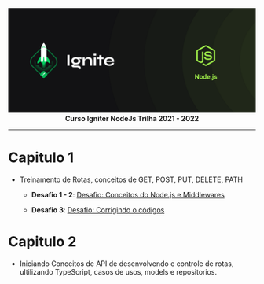 <img src="./img/cover-node.js.png" alt="Trilha Ignite">

<div align="center">
<text><strong>Curso Igniter NodeJs Trilha 2021 - 2022</strong><text>
</div>

---

# Capitulo 1

- Treinamento de Rotas, conceitos de GET, POST, PUT, DELETE, PATH

  - **Desafio 1 - 2**: <a href="https://github.com/marcosfillipe/nodejsdesafio1">Desafio: Conceitos do Node.js e Middlewares</a>
  
  - **Desafio 3**: <a href="https://github.com/marcosfillipe/nodejsdesafio3">Desafio: Corrigindo o códigos</a>

# Capitulo 2

- Iniciando Conceitos de API de desenvolvendo e controle de rotas, ultilizando TypeScript, casos de usos, models e repositorios.
